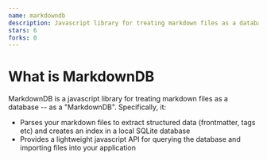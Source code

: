 ```yaml
---
name: markdowndb
description: Javascript library for treating markdown files as a database
stars: 6
forks: 0
---
```


# What is MarkdownDB

MarkdownDB is a javascript library for treating markdown files as a database -- as a "MarkdownDB". Specifically, it:

-   Parses your markdown files to extract structured data (frontmatter, tags etc) and creates an index in a local SQLite database
-   Provides a lightweight javascript API for querying the database and importing files into your application
